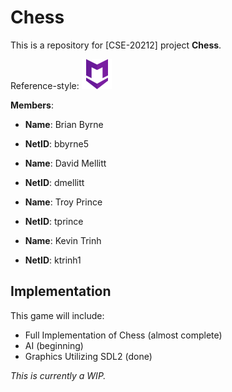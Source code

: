Chess
==========

This is a repository for [CSE-20212] project **Chess**.

Reference-style: 
![alt text][logo]

[logo]: https://github.com/adam-p/markdown-here/raw/master/src/common/images/icon48.png "Logo Title Text 2"

**Members**:

* **Name**: Brian Byrne
* **NetID**: bbyrne5

* **Name**: David Mellitt
* **NetID**: dmellitt

* **Name**: Troy Prince
* **NetID**: tprince

* **Name**: Kevin Trinh
* **NetID**: ktrinh1

Implementation
--------

This game will include:

* Full Implementation of Chess (almost complete)
* AI (beginning)
* Graphics Utilizing SDL2 (done)

*This is currently a WIP.*